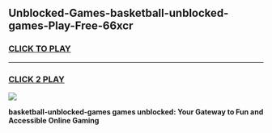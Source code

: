 
## Unblocked-Games-basketball-unblocked-games-Play-Free-66xcr
<h3>
<a href="https://premium76.site?title=basketball-unblocked-games&ref=22A">CLICK TO PLAY</a></h3>
<hr>

<h3>
<a href="https://premium76.site?title=basketball-unblocked-games&ref=22A">CLICK 2 PLAY</a>
  
</h3>

<a href="https://premium76.site?title=basketball-unblocked-games&ref=22A"><img src="https://clearcache.store/games.png"></a>


**basketball-unblocked-games games unblocked: Your Gateway to Fun and Accessible Online Gaming**
